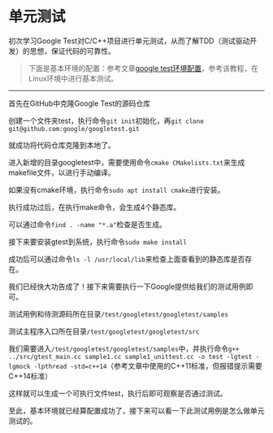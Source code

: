 # 单元测试

初次学习Google Test对C/C++项目进行单元测试，从而了解TDD（测试驱动开发）的思想，保证代码的可靠性。

> 下面是基本环境的配置：参考文章[google test环境配置](https://blog.csdn.net/wdcyf15/article/details/108855960)，参考该教程，在Linux环境中进行基本测试。

------

首先在GitHub中克隆Google Test的源码仓库

创建一个文件夹test，执行命令`git init`初始化，再`git clone git@github.com:google/googletest.git`

就成功将代码仓库克隆到本地了。

进入新增的目录googletest中，需要使用命令`cmake CMakelists.txt`来生成makefile文件，以进行手动编译。

如果没有cmake环境，执行命令`sudo apt install cmake`进行安装。

执行成功过后，在执行make命令，会生成4个静态库。

可以通过命令`find . -name "*.a"`检查是否生成。

接下来要安装gtest到系统，执行命令`sudo make install`

成功后可以通过命令`ls -l /usr/local/lib`来检查上面查看到的静态库是否存在。

我们已经快大功告成了！接下来需要执行一下Google提供给我们的测试用例即可。

测试用例和待测源码所在目录`/test/googletest/googletest/samples`

测试主程序入口所在目录`/test/googletest/googletest/src`

 我们需要进入`/test/googletest/googletest/samples`中，并执行命令`g++ ../src/gtest_main.cc sample1.cc sample1_unittest.cc -o test -lgtest -lgmock -lpthread -std=c++14`（参考文章中使用的C++11标准，但报错提示需要C++14标准）

这样就可以生成一个可执行文件test，执行后即可观察是否通过测试。

至此，基本环境就已经算配置成功了，接下来可以看一下此测试用例是怎么做单元测试的。